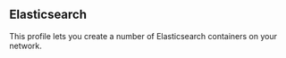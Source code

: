 ## Elasticsearch

This profile lets you create a number of Elasticsearch containers on your network.

